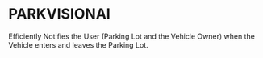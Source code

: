 # PARKVISIONAI
Efficiently Notifies the User (Parking Lot and the Vehicle Owner) when the Vehicle enters and leaves the Parking Lot.
